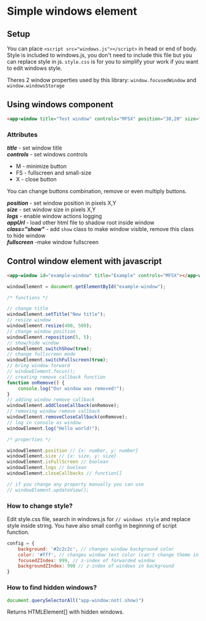 # Simple windows element
## Setup
You can place `<script src="windows.js"></script>` in head or end of body. Style is included to windows.js, you don't need to include this file but you can replace style in js.
`style.css` is for you to simplify your work if you want to edit windows style.

Theres 2 window properties used by this library:
`window.focusedWindow` and `window.windowsStorage`

## Using windows component
```html
<app-window title="Test window" controls="MFSX" position="30,20" size="500,300" logs="true" appUrl="app.html" class="show" fullscreen></app-window>
```
### Attributes
***title*** - set window title<br>
***controls*** - set windows controls<br>

<ul>
<li>M - minimize button</li>
<li>FS - fullscreen and small-size</li>
<li>X - close button</li>
</ul>

You can change buttons combination, remove or even multiply buttons.

***position*** - set window position in pixels X,Y<br>
***size*** - set window size in pixels X,Y<br>
***logs*** - enable window actions logging<br>
***appUrl*** - load other html file to shadow root inside window<br>
***class="show"*** - add `show` class to make window visible, remove this class to hide window<br>
***fullscreen*** -make window fullscreen<br>
## Control window element with javascript
```html
<app-window id="example-window" title="Example" controls="MFSX"></app-window>
```
```javascript
windowElement = document.getElementById("example-window");

/* functions */

// change title
windowElement.setTitle("New title");
// resize window
windowElement.resize(400, 500);
// change window position
windowElement.reposition(5, 5);
// show/hide window
windowElement.switchShow(true);
// change fullscreen mode
windowElement.switchFullscreen(true);
// bring window forward
// windowElement.focus();
// creating remove callback function
function onRemove() {
    console.log("Our window was removed!");
}
// adding window remove callback
windowElement.addCloseCallback(onRemove);
// removing window remove callback
windowElement.removeCloseCallback(onRemove);
// log in console as window
windowElement.log("Hello world!");

/* properties */

windowElement.position // {x: number, y: number}
windowElement.size // {x: size, y: size}
windowElement.isFullScreen // boolean
windowElement.logs // boolean
windowElement.closeCallbacks // function[]

// if you change any property manually you can use
// windowElement.updateView();
```

### How to change style?

Edit style.css file, search in windows.js for `// windows style` and replace style inside string.
You have also small config in beginning of script function.
```javascript
config = {
    background: '#2c2c2c', // changes window background color
    color: '#fff', // changes window text color (can't change theme in apps)
    focusedZIndex: 999, // z-index of forwarded window
    backgroundZIndex: 998 // z-index of windows in background
}
```

### How to find hidden windows?
```javascript
document.querySelectorAll("app-window:not(.show)")
```
Returns HTMLElement[] with hidden windows.



